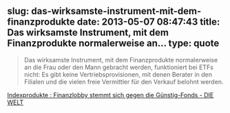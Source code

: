 slug: das-wirksamste-instrument-mit-dem-finanzprodukte
date: 2013-05-07 08:47:43
title: Das wirksamste Instrument, mit dem Finanzprodukte normalerweise an...
type: quote
---

> Das wirksamste Instrument, mit dem Finanzprodukte normalerweise an die Frau oder den Mann gebracht werden, funktioniert bei ETFs nicht: Es gibt keine Vertriebsprovisionen, mit denen Berater in den Filialen und die vielen freie Vermittler für den Verkauf belohnt werden.

[Indexprodukte : Finanzlobby stemmt sich gegen die Günstig-Fonds - DIE WELT](http://www.welt.de/finanzen/geldanlage/article115874217/Finanzlobby-stemmt-sich-gegen-die-Guenstig-Fonds.html)
